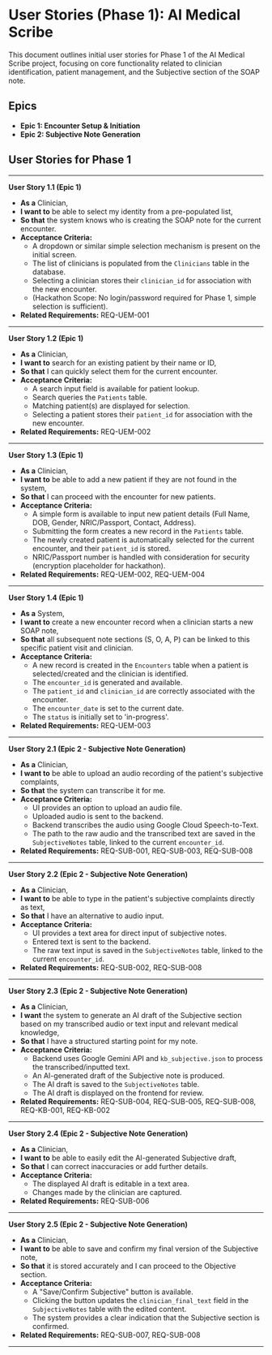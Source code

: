 # User Stories (Phase 1): AI Medical Scribe

This document outlines initial user stories for Phase 1 of the AI Medical Scribe project, focusing on core functionality related to clinician identification, patient management, and the Subjective section of the SOAP note.

## Epics

*   **Epic 1: Encounter Setup & Initiation**
*   **Epic 2: Subjective Note Generation**

## User Stories for Phase 1

---

**User Story 1.1 (Epic 1)**

*   **As a** Clinician,
*   **I want to** be able to select my identity from a pre-populated list,
*   **So that** the system knows who is creating the SOAP note for the current encounter.
*   **Acceptance Criteria:**
    *   A dropdown or similar simple selection mechanism is present on the initial screen.
    *   The list of clinicians is populated from the `Clinicians` table in the database.
    *   Selecting a clinician stores their `clinician_id` for association with the new encounter.
    *   (Hackathon Scope: No login/password required for Phase 1, simple selection is sufficient).
*   **Related Requirements:** REQ-UEM-001

---

**User Story 1.2 (Epic 1)**

*   **As a** Clinician,
*   **I want to** search for an existing patient by their name or ID,
*   **So that** I can quickly select them for the current encounter.
*   **Acceptance Criteria:**
    *   A search input field is available for patient lookup.
    *   Search queries the `Patients` table.
    *   Matching patient(s) are displayed for selection.
    *   Selecting a patient stores their `patient_id` for association with the new encounter.
*   **Related Requirements:** REQ-UEM-002

---

**User Story 1.3 (Epic 1)**

*   **As a** Clinician,
*   **I want to** be able to add a new patient if they are not found in the system,
*   **So that** I can proceed with the encounter for new patients.
*   **Acceptance Criteria:**
    *   A simple form is available to input new patient details (Full Name, DOB, Gender, NRIC/Passport, Contact, Address).
    *   Submitting the form creates a new record in the `Patients` table.
    *   The newly created patient is automatically selected for the current encounter, and their `patient_id` is stored.
    *   NRIC/Passport number is handled with consideration for security (encryption placeholder for hackathon).
*   **Related Requirements:** REQ-UEM-002, REQ-UEM-004

---

**User Story 1.4 (Epic 1)**

*   **As a** System,
*   **I want to** create a new encounter record when a clinician starts a new SOAP note,
*   **So that** all subsequent note sections (S, O, A, P) can be linked to this specific patient visit and clinician.
*   **Acceptance Criteria:**
    *   A new record is created in the `Encounters` table when a patient is selected/created and the clinician is identified.
    *   The `encounter_id` is generated and available.
    *   The `patient_id` and `clinician_id` are correctly associated with the encounter.
    *   The `encounter_date` is set to the current date.
    *   The `status` is initially set to 'in-progress'.
*   **Related Requirements:** REQ-UEM-003

---

**User Story 2.1 (Epic 2 - Subjective Note Generation)**

*   **As a** Clinician,
*   **I want to** be able to upload an audio recording of the patient's subjective complaints,
*   **So that** the system can transcribe it for me.
*   **Acceptance Criteria:**
    *   UI provides an option to upload an audio file.
    *   Uploaded audio is sent to the backend.
    *   Backend transcribes the audio using Google Cloud Speech-to-Text.
    *   The path to the raw audio and the transcribed text are saved in the `SubjectiveNotes` table, linked to the current `encounter_id`.
*   **Related Requirements:** REQ-SUB-001, REQ-SUB-003, REQ-SUB-008

---

**User Story 2.2 (Epic 2 - Subjective Note Generation)**

*   **As a** Clinician,
*   **I want to** be able to type in the patient's subjective complaints directly as text,
*   **So that** I have an alternative to audio input.
*   **Acceptance Criteria:**
    *   UI provides a text area for direct input of subjective notes.
    *   Entered text is sent to the backend.
    *   The raw text input is saved in the `SubjectiveNotes` table, linked to the current `encounter_id`.
*   **Related Requirements:** REQ-SUB-002, REQ-SUB-008

---

**User Story 2.3 (Epic 2 - Subjective Note Generation)**

*   **As a** Clinician,
*   **I want** the system to generate an AI draft of the Subjective section based on my transcribed audio or text input and relevant medical knowledge,
*   **So that** I have a structured starting point for my note.
*   **Acceptance Criteria:**
    *   Backend uses Google Gemini API and `kb_subjective.json` to process the transcribed/inputted text.
    *   An AI-generated draft of the Subjective note is produced.
    *   The AI draft is saved to the `SubjectiveNotes` table.
    *   The AI draft is displayed on the frontend for review.
*   **Related Requirements:** REQ-SUB-004, REQ-SUB-005, REQ-SUB-008, REQ-KB-001, REQ-KB-002

---

**User Story 2.4 (Epic 2 - Subjective Note Generation)**

*   **As a** Clinician,
*   **I want to** be able to easily edit the AI-generated Subjective draft,
*   **So that** I can correct inaccuracies or add further details.
*   **Acceptance Criteria:**
    *   The displayed AI draft is editable in a text area.
    *   Changes made by the clinician are captured.
*   **Related Requirements:** REQ-SUB-006

---

**User Story 2.5 (Epic 2 - Subjective Note Generation)**

*   **As a** Clinician,
*   **I want to** be able to save and confirm my final version of the Subjective note,
*   **So that** it is stored accurately and I can proceed to the Objective section.
*   **Acceptance Criteria:**
    *   A "Save/Confirm Subjective" button is available.
    *   Clicking the button updates the `clinician_final_text` field in the `SubjectiveNotes` table with the edited content.
    *   The system provides a clear indication that the Subjective section is confirmed.
*   **Related Requirements:** REQ-SUB-007, REQ-SUB-008

---